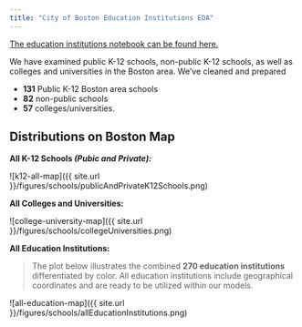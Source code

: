 ```yaml
---
title: "City of Boston Education Institutions EDA"
---
```


[The education institutions notebook can be found here.](https://github.com/sedelmeyer/predicting-crime/blob/master/notebooks/014_EDA_schools_and_universities.ipynb)

We have examined public K-12 schools, non-public K-12 schools, as well as colleges and universities in the Boston area. We’ve cleaned and prepared 

- **131** Public K-12 Boston area schools
- **82** non-public schools
- **57** colleges/universities. 


## Distributions on Boston Map

**All K-12 Schools *(Pubic and Private):***

![k12-all-map]({{ site.url }}/figures/schools/publicAndPrivateK12Schools.png)

**All Colleges and Universities:**

![college-university-map]({{ site.url }}/figures/schools/collegeUniversities.png)

**All Education Institutions:**

> The plot below illustrates the combined **270 education institutions** differentiated by color. All education institutions include geographical coordinates and are ready to be utilized within our models.

![all-education-map]({{ site.url }}/figures/schools/allEducationInstitutions.png)
